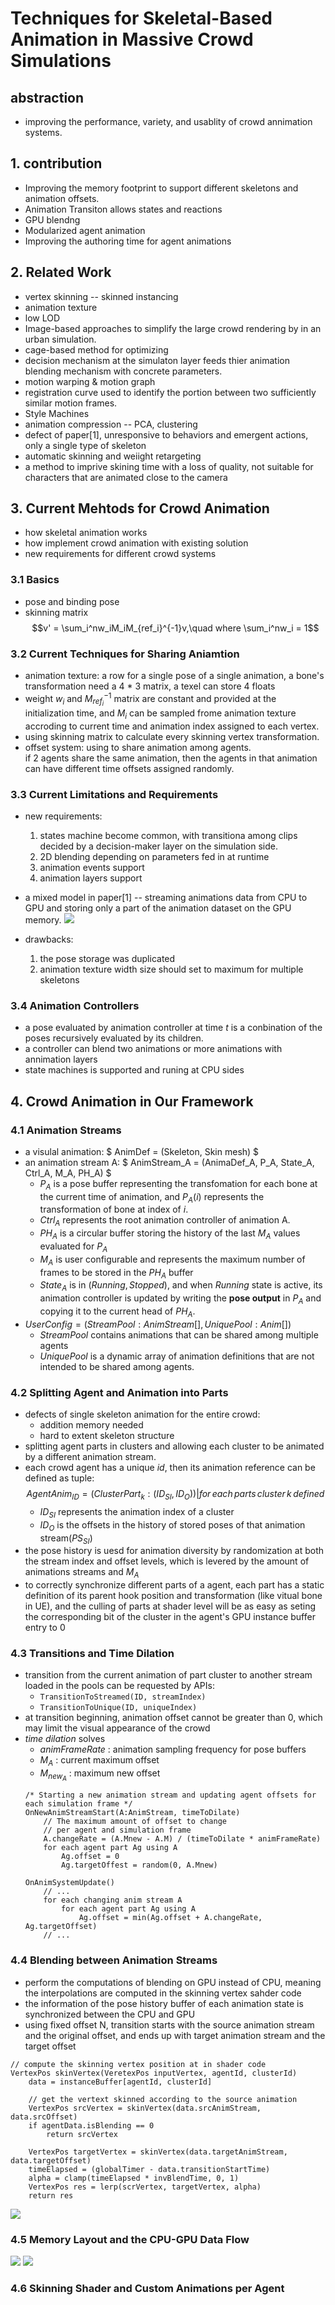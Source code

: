 # Techniques for Skeletal-Based Animation in Massive Crowd Simulations

## abstraction
- improving the performance, variety, and usablity of crowd annimation systems.

## 1. contribution
- Improving the memory footprint to support different skeletons and animation offsets.  
- Animation Transiton allows states and reactions  
- GPU blendng  
- Modularized agent animation  
- Improving the authoring time for agent animations  

## 2. Related Work  
- vertex skinning -- skinned instancing  
- animation texture  
- low LOD  
- Image-based approaches to simplify the large crowd rendering by in an urban simulation.  
- cage-based method for optimizing  
- decision mechanism at the simulaton layer feeds thier animation blending mechanism with concrete parameters.  
- motion warping & motion graph  
- registration curve used to identify the portion between two sufficiently similar motion frames.  
- Style Machines  
- animation compression -- PCA, clustering  
- defect of paper[1], unresponsive to behaviors and emergent actions, only a single type of skeleton  
- automatic skinning and weiight retargeting  
- a method to imprive skining time with a loss of quality, not suitable for characters that are animated close to the camera  


## 3. Current Mehtods for Crowd Animation  
- how skeletal animation works  
- how implement crowd animation with existing solution  
- new requirements for different crowd systems  

### 3.1 Basics  
- pose and binding pose  
- skinning matrix  
    $$v' = \sum_i^nw_iM_iM_{ref_i}^{-1}v,\quad where \sum_i^nw_i = 1$$

### 3.2 Current Techniques for Sharing Aniamtion  
- animation texture: a row for a single pose of a single animation, a bone's transformation need a 4 * 3 matrix, a texel can store 4 floats  
- weight $w_i$ and $M_{ref_i}^{-1}$ matrix are constant and provided at the initialization time, and $M_i$ can be sampled frome animation texture accroding to current time and animation index assigned to each vertex.
- using skinning matrix to calculate every skinning vertex transformation. 
- offset system: using to share animation among agents.  
    if 2 agents share the same animation, then the agents in that animation can have different time offsets assigned randomly.  

### 3.3 Current Limitations and Requirements  
- new requirements:  
    1. states machine become common, with transitiona among clips decided by a decision-maker layer on the simulation side.  
    2. 2D blending depending on parameters fed in at runtime  
    3. animation events support  
    4. animation layers support  

- a mixed model in paper[1] -- streaming animations data from CPU to GPU and storing only a part of the animation dataset on the GPU memory.
![](https://s3.bmp.ovh/imgs/2023/05/16/32401de2df72e942.png)

- drawbacks:
    1. the pose storage was duplicated  
    2. animation texture width size should set to maximum for multiple skeletons

### 3.4 Animation Controllers  
- a pose evaluated by animation controller at time $t$ is a conbination of the poses recursively evaluated by its children.  
- a controller can blend two animations or more animations with annimation layers  
- state machines is supported and runing at CPU sides  

## 4. Crowd Animation in Our Framework  
### 4.1 Animation Streams  
- a visulal animation: $ AnimDef = (Skeleton, Skin mesh) $
- an animation stream A: $ AnimStream_A = (AnimaDef_A, P_A, State_A, Ctrl_A, M_A, PH_A) $  
    - $P_A$ is a pose buffer representing the transfomation for each bone at the current time of animation, and $P_A(i)$ represents the transformation of bone at index of $i$.  
    - $Ctrl_A$ represents the root animation controller of animation A.  
    - $PH_A$ is a circular buffer storing the history of the last $M_A$ values evaluated for $P_A$
    - $M_A$ is user configurable and represents the maximum number of frames to be stored in the $PH_A$ buffer  
    - $State_A$ is in $(Running, Stopped)$, and when $Running$ state is active, its animation controller is updated by writing the **pose output** in $P_A$ and copying it to the current head of $PH_A$.  
- $UserConfig = (StreamPool:AnimStream[], UniquePool:Anim[])$  
    - $StreamPool$ contains animations that can be shared among multiple agents  
    - $UniquePool$ is a dynamic array of animation definitions that are not intended to be shared among agents.  

### 4.2 Splitting Agent and Animation into Parts  
- defects of single skeleton animation for the entire crowd:
    - addition memory needed
    - hard to extent skeleton structure  
- splitting agent parts in clusters and allowing each cluster to be animated by a different animation stream.  
- each crowd agent has a unique $id$, then its animation reference can be defined as tuple:  
    $$ AgentAnim_{ID} = {(ClusterPart_k : (ID_{SI}, ID_O)) | for \, each \, parts \, cluster \, k \, defined} $$  
    - $ID_{SI}$ represents the animation index of a cluster  
    - $ID_O$ is the offsets in the history of stored poses of that animation stream($PS_{SI}$)  
- the pose history is uesd for animation diversity by randomization at both the stream index and offset levels, which is levered by the amount of animations streams and $M_A$  
- to correctly synchronize different parts of a agent, each part has a static definition of its parent hook position and transformation (like vitual bone in UE), and the culling of parts at shader level will be as easy as seting the corresponding bit of the cluster in the agent's GPU instance buffer entry to $0$  

### 4.3 Transitions and Time Dilation
- transition from the current animation of part cluster to another stream loaded in the pools can be requested by APIs:
    - <code>TransitionToStreamed(ID, streamIndex)</code>  
    - <code>TransitionToUnique(ID, uniqueIndex)</code>  
- at transition beginning, animation offset cannot be greater than 0, which may limit the visual appearance of the crowd  
- *time dilation* solves  
   - $animFrameRate$ : animation sampling frequency for pose buffers  
   - $M_A$ : current maximum offset  
   - $M_{new_A}$ : maximum new offset  
    ```
    /* Starting a new animation stream and updating agent offsets for each simulation frame */  
    OnNewAnimStreamStart(A:AnimStream, timeToDilate)
        // The maximum amount of offset to change  
        // per agent and simulation frame  
        A.changeRate = (A.Mnew - A.M) / (timeToDilate * animFrameRate)  
        for each agent part Ag using A
            Ag.offset = 0
            Ag.targetOffest = random(0, A.Mnew)

    OnAnimSystemUpdate()
        // ...
        for each changing anim stream A
            for each agent part Ag using A
                Ag.offset = min(Ag.offset + A.changeRate, Ag.targetOffset)
        // ...

    ```

### 4.4 Blending between Animation Streams  
- perform the computations of blending on GPU instead of CPU, meaning the interpolations are computed in the skinning vertex sahder code  
- the information of the pose history buffer of each animation state is synchronized between the CPU and GPU  
- using fixed offset N, transition starts with the source animation stream and the original offset, and ends up with target animation stream and the target offset  

```
// compute the skinning vertex position at in shader code
VertexPos skinVertex(VeretexPos inputVertex, agentId, clusterId)
    data = instanceBuffer[agentId, clusterId]

    // get the vertext skinned according to the source animation  
    VertexPos srcVertex = skinVertex(data.srcAnimStream, data.srcOffset)  
    if agentData.isBlending == 0
        return srcVertex  
    
    VertexPos targetVertex = skinVertex(data.targetAnimStream, data.targetOffset)  
    timeElapsed = (globalTimer - data.transitionStartTime)  
    alpha = clamp(timeElapsed * invBlendTime, 0, 1)  
    VertexPos res = lerp(scrVertex, targetVertex, alpha)
    return res
```
![](https://s3.bmp.ovh/imgs/2023/05/17/4115262b669b4b7e.png)

### 4.5 Memory Layout and the CPU-GPU Data Flow  
![](https://s3.bmp.ovh/imgs/2023/05/17/42df4c9fd0dc5887.png)
![](https://s3.bmp.ovh/imgs/2023/05/17/b4f36affd09a2c82.png)

### 4.6 Skinning Shader and Custom Animations per Agent  
